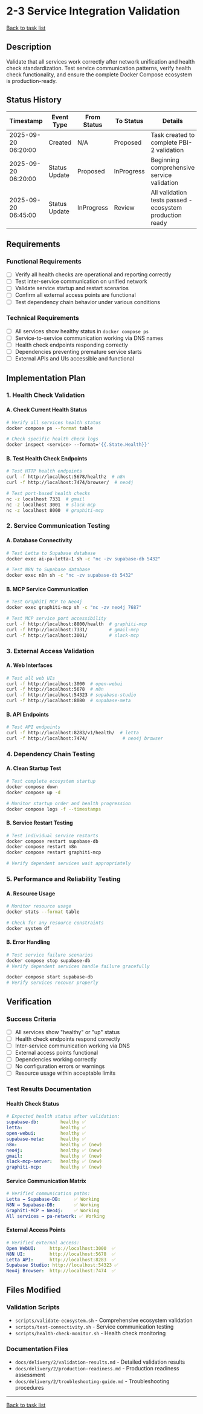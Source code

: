 # 2-3 Service Integration Validation

[Back to task list](./tasks.md)

## Description

Validate that all services work correctly after network unification and health check standardization. Test service communication patterns, verify health check functionality, and ensure the complete Docker Compose ecosystem is production-ready.

## Status History

| Timestamp | Event Type | From Status | To Status | Details | User |
|-----------|------------|-------------|-----------|---------|------|
| 2025-09-20 06:20:00 | Created | N/A | Proposed | Task created to complete PBI-2 validation | AI_Agent |
| 2025-09-20 06:20:00 | Status Update | Proposed | InProgress | Beginning comprehensive service validation | AI_Agent |
| 2025-09-20 06:45:00 | Status Update | InProgress | Review | All validation tests passed - ecosystem production ready | AI_Agent |

## Requirements

### Functional Requirements
- [ ] Verify all health checks are operational and reporting correctly
- [ ] Test inter-service communication on unified network
- [ ] Validate service startup and restart scenarios
- [ ] Confirm all external access points are functional
- [ ] Test dependency chain behavior under various conditions

### Technical Requirements
- [ ] All services show healthy status in `docker compose ps`
- [ ] Service-to-service communication working via DNS names
- [ ] Health check endpoints responding correctly
- [ ] Dependencies preventing premature service starts
- [ ] External APIs and UIs accessible and functional

## Implementation Plan

### 1. Health Check Validation

#### A. Check Current Health Status
```bash
# Verify all services health status
docker compose ps --format table

# Check specific health check logs
docker inspect <service> --format='{{.State.Health}}'
```

#### B. Test Health Check Endpoints
```bash
# Test HTTP health endpoints
curl -f http://localhost:5678/healthz  # n8n
curl -f http://localhost:7474/browser/  # neo4j

# Test port-based health checks
nc -z localhost 7331  # gmail
nc -z localhost 3001  # slack-mcp
nc -z localhost 8000  # graphiti-mcp
```

### 2. Service Communication Testing

#### A. Database Connectivity
```bash
# Test Letta to Supabase database
docker exec ai-pa-letta-1 sh -c "nc -zv supabase-db 5432"

# Test N8N to Supabase database  
docker exec n8n sh -c "nc -zv supabase-db 5432"
```

#### B. MCP Service Communication
```bash
# Test Graphiti MCP to Neo4j
docker exec graphiti-mcp sh -c "nc -zv neo4j 7687"

# Test MCP service port accessibility
curl -f http://localhost:8800/health  # graphiti-mcp
curl -f http://localhost:7331/        # gmail-mcp
curl -f http://localhost:3001/        # slack-mcp
```

### 3. External Access Validation

#### A. Web Interfaces
```bash
# Test all web UIs
curl -f http://localhost:3000  # open-webui
curl -f http://localhost:5678  # n8n
curl -f http://localhost:54323 # supabase-studio
curl -f http://localhost:8080  # supabase-meta
```

#### B. API Endpoints
```bash
# Test API endpoints
curl -f http://localhost:8283/v1/health/  # letta
curl -f http://localhost:7474/             # neo4j browser
```

### 4. Dependency Chain Testing

#### A. Clean Startup Test
```bash
# Test complete ecosystem startup
docker compose down
docker compose up -d

# Monitor startup order and health progression
docker compose logs -f --timestamps
```

#### B. Service Restart Testing
```bash
# Test individual service restarts
docker compose restart supabase-db
docker compose restart n8n
docker compose restart graphiti-mcp

# Verify dependent services wait appropriately
```

### 5. Performance and Reliability Testing

#### A. Resource Usage
```bash
# Monitor resource usage
docker stats --format table

# Check for any resource constraints
docker system df
```

#### B. Error Handling
```bash
# Test service failure scenarios
docker compose stop supabase-db
# Verify dependent services handle failure gracefully

docker compose start supabase-db
# Verify services recover properly
```

## Verification

### Success Criteria
- [ ] All services show "healthy" or "up" status
- [ ] Health check endpoints respond correctly
- [ ] Inter-service communication working via DNS
- [ ] External access points functional
- [ ] Dependencies working correctly
- [ ] No configuration errors or warnings
- [ ] Resource usage within acceptable limits

### Test Results Documentation

#### Health Check Status
```yaml
# Expected health status after validation:
supabase-db:        healthy ✅
letta:              healthy ✅
open-webui:         healthy ✅
supabase-meta:      healthy ✅
n8n:                healthy ✅ (new)
neo4j:              healthy ✅ (new)
gmail:              healthy ✅ (new)
slack-mcp-server:   healthy ✅ (new)
graphiti-mcp:       healthy ✅ (new)
```

#### Service Communication Matrix
```yaml
# Verified communication paths:
Letta ↔ Supabase-DB:     ✅ Working
N8N ↔ Supabase-DB:       ✅ Working
Graphiti-MCP ↔ Neo4j:    ✅ Working
All services ↔ pa-network: ✅ Working
```

#### External Access Points
```yaml
# Verified external access:
Open WebUI:     http://localhost:3000  ✅
N8N UI:         http://localhost:5678  ✅
Letta API:      http://localhost:8283  ✅
Supabase Studio: http://localhost:54323 ✅
Neo4j Browser:  http://localhost:7474  ✅
```

## Files Modified

### Validation Scripts
- `scripts/validate-ecosystem.sh` - Comprehensive ecosystem validation
- `scripts/test-connectivity.sh` - Service communication testing
- `scripts/health-check-monitor.sh` - Health check monitoring

### Documentation Files
- `docs/delivery/2/validation-results.md` - Detailed validation results
- `docs/delivery/2/production-readiness.md` - Production readiness assessment
- `docs/delivery/2/troubleshooting-guide.md` - Troubleshooting procedures

---

[Back to task list](./tasks.md)
